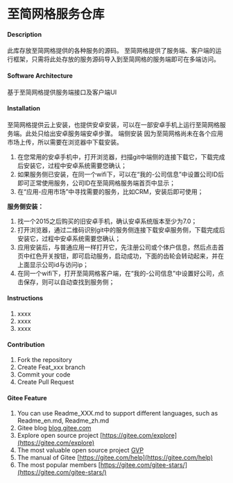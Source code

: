 # 至简网格服务仓库

#### Description
此库存放至简网格提供的各种服务的源码。
至简网格提供了服务端、客户端的运行框架，只需将此处存放的服务源码导入到至简网格的服务端即可在多端访问。


#### Software Architecture
基于至简网格提供服务端接口及客户端UI

#### Installation
至简网格提供云上安装，也提供安卓安装，可以在一部安卓手机上运行至简网格服务端。此处只给出安卓服务端安卓步骤。
端侧安装
因为至简网格尚未在各个应用市场上传，所以需要在浏览器中下载安装。
1.  在您常用的安卓手机中，打开浏览器，扫描git中端侧的连接下载它，下载完成后安装它，过程中安卓系统需要您确认；
2.  如果服务侧已安装，在同一个wifi下，可以在“我的-公司信息”中设置公司ID后即可正常使用服务，公司ID在至简网格服务端首页中显示；
3.  在“应用-应用市场”中寻找需要的服务，比如CRM，安装后即可使用；

 **服务侧安装：** 
1.  找一个2015之后购买的旧安卓手机，确认安卓系统版本至少为7.0；
2.  打开浏览器，通过二维码识别git中的服务侧连接下载安卓服务侧，下载完成后安装它，过程中安卓系统需要您确认；
3.  应用安装后，与普通应用一样打开它，先注册公司或个体户信息，然后点击首页中红色开关按钮，即可启动服务，启动成功，下面的齿轮会转动起来，并在上面显示公司id与访问ip；
4.  在同一个wifi下，打开至简网格客户端，在“我的-公司信息”中设置好公司，点击保存，则可以自动查找到服务侧；

#### Instructions

1.  xxxx
2.  xxxx
3.  xxxx

#### Contribution

1.  Fork the repository
2.  Create Feat_xxx branch
3.  Commit your code
4.  Create Pull Request


#### Gitee Feature

1.  You can use Readme\_XXX.md to support different languages, such as Readme\_en.md, Readme\_zh.md
2.  Gitee blog [blog.gitee.com](https://blog.gitee.com)
3.  Explore open source project [https://gitee.com/explore](https://gitee.com/explore)
4.  The most valuable open source project [GVP](https://gitee.com/gvp)
5.  The manual of Gitee [https://gitee.com/help](https://gitee.com/help)
6.  The most popular members  [https://gitee.com/gitee-stars/](https://gitee.com/gitee-stars/)
